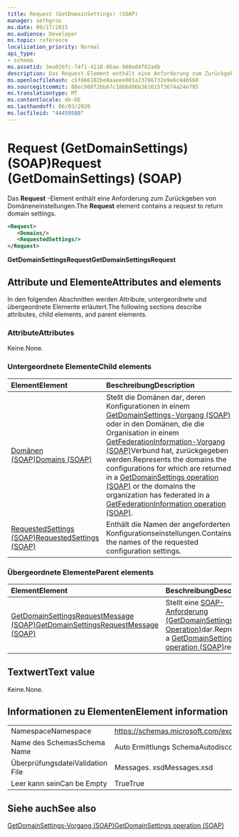 ```yaml
---
title: Request (GetDomainSettings) (SOAP)
manager: sethgros
ms.date: 09/17/2015
ms.audience: Developer
ms.topic: reference
localization_priority: Normal
api_type:
- schema
ms.assetid: 3ea026fc-74f1-4118-86ae-908ed4f82a4b
description: Das Request-Element enthält eine Anforderung zum Zurückgeben von Domäneneinstellungen.
ms.openlocfilehash: c5f666102be8aaeee001a23706732e9e6c44b560
ms.sourcegitcommit: 88ec988f2bb67c1866d06b361615f3674a24e795
ms.translationtype: MT
ms.contentlocale: de-DE
ms.lasthandoff: 06/03/2020
ms.locfileid: "44459588"
---
```

# <a name="request-getdomainsettings-soap"></a><span data-ttu-id="024bf-103">Request (GetDomainSettings) (SOAP)</span><span class="sxs-lookup"><span data-stu-id="024bf-103">Request (GetDomainSettings) (SOAP)</span></span>

<span data-ttu-id="024bf-104">Das **Request** -Element enthält eine Anforderung zum Zurückgeben von Domäneneinstellungen.</span><span class="sxs-lookup"><span data-stu-id="024bf-104">The **Request** element contains a request to return domain settings.</span></span> 
  
```xml
<Request>
   <Domains/>
   <RequestedSettings/>
</Request>
```

 <span data-ttu-id="024bf-105">**GetDomainSettingsRequest**</span><span class="sxs-lookup"><span data-stu-id="024bf-105">**GetDomainSettingsRequest**</span></span>
## <a name="attributes-and-elements"></a><span data-ttu-id="024bf-106">Attribute und Elemente</span><span class="sxs-lookup"><span data-stu-id="024bf-106">Attributes and elements</span></span>

<span data-ttu-id="024bf-107">In den folgenden Abschnitten werden Attribute, untergeordnete und übergeordnete Elemente erläutert.</span><span class="sxs-lookup"><span data-stu-id="024bf-107">The following sections describe attributes, child elements, and parent elements.</span></span>
  
### <a name="attributes"></a><span data-ttu-id="024bf-108">Attribute</span><span class="sxs-lookup"><span data-stu-id="024bf-108">Attributes</span></span>

<span data-ttu-id="024bf-109">Keine.</span><span class="sxs-lookup"><span data-stu-id="024bf-109">None.</span></span>
  
### <a name="child-elements"></a><span data-ttu-id="024bf-110">Untergeordnete Elemente</span><span class="sxs-lookup"><span data-stu-id="024bf-110">Child elements</span></span>

|<span data-ttu-id="024bf-111">**Element**</span><span class="sxs-lookup"><span data-stu-id="024bf-111">**Element**</span></span>|<span data-ttu-id="024bf-112">**Beschreibung**</span><span class="sxs-lookup"><span data-stu-id="024bf-112">**Description**</span></span>|
|:-----|:-----|
|[<span data-ttu-id="024bf-113">Domänen (SOAP)</span><span class="sxs-lookup"><span data-stu-id="024bf-113">Domains (SOAP)</span></span>](domains-soap.md) <br/> |<span data-ttu-id="024bf-114">Stellt die Domänen dar, deren Konfigurationen in einem [GetDomainSettings-Vorgang (SOAP)](getdomainsettings-operation-soap.md) oder in den Domänen, die die Organisation in einem [GetFederationInformation-Vorgang (SOAP)](getfederationinformation-operation-soap.md)Verbund hat, zurückgegeben werden.</span><span class="sxs-lookup"><span data-stu-id="024bf-114">Represents the domains the configurations for which are returned in a [GetDomainSettings operation (SOAP)](getdomainsettings-operation-soap.md) or the domains the organization has federated in a [GetFederationInformation operation (SOAP)](getfederationinformation-operation-soap.md).</span></span>  <br/> |
|[<span data-ttu-id="024bf-115">RequestedSettings (SOAP)</span><span class="sxs-lookup"><span data-stu-id="024bf-115">RequestedSettings (SOAP)</span></span>](requestedsettings-soap.md) <br/> |<span data-ttu-id="024bf-116">Enthält die Namen der angeforderten Konfigurationseinstellungen.</span><span class="sxs-lookup"><span data-stu-id="024bf-116">Contains the names of the requested configuration settings.</span></span>  <br/> |
   
### <a name="parent-elements"></a><span data-ttu-id="024bf-117">Übergeordnete Elemente</span><span class="sxs-lookup"><span data-stu-id="024bf-117">Parent elements</span></span>

|<span data-ttu-id="024bf-118">**Element**</span><span class="sxs-lookup"><span data-stu-id="024bf-118">**Element**</span></span>|<span data-ttu-id="024bf-119">**Beschreibung**</span><span class="sxs-lookup"><span data-stu-id="024bf-119">**Description**</span></span>|
|:-----|:-----|
|[<span data-ttu-id="024bf-120">GetDomainSettingsRequestMessage (SOAP)</span><span class="sxs-lookup"><span data-stu-id="024bf-120">GetDomainSettingsRequestMessage (SOAP)</span></span>](getdomainsettingsrequestmessage-soap.md) <br/> |<span data-ttu-id="024bf-121">Stellt eine [SOAP-Anforderung (GetDomainSettings Operation)](getdomainsettings-operation-soap.md)dar.</span><span class="sxs-lookup"><span data-stu-id="024bf-121">Represents a [GetDomainSettings operation (SOAP)](getdomainsettings-operation-soap.md)request.</span></span>  <br/> |
   
## <a name="text-value"></a><span data-ttu-id="024bf-122">Textwert</span><span class="sxs-lookup"><span data-stu-id="024bf-122">Text value</span></span>

<span data-ttu-id="024bf-123">Keine.</span><span class="sxs-lookup"><span data-stu-id="024bf-123">None.</span></span>
  
## <a name="element-information"></a><span data-ttu-id="024bf-124">Informationen zu Elementen</span><span class="sxs-lookup"><span data-stu-id="024bf-124">Element information</span></span>

|||
|:-----|:-----|
|<span data-ttu-id="024bf-125">Namespace</span><span class="sxs-lookup"><span data-stu-id="024bf-125">Namespace</span></span>  <br/> |https://schemas.microsoft.com/exchange/2010/Autodiscover  <br/> |
|<span data-ttu-id="024bf-126">Name des Schemas</span><span class="sxs-lookup"><span data-stu-id="024bf-126">Schema Name</span></span>  <br/> |<span data-ttu-id="024bf-127">Auto Ermittlungs Schema</span><span class="sxs-lookup"><span data-stu-id="024bf-127">Autodiscover schema</span></span>  <br/> |
|<span data-ttu-id="024bf-128">Überprüfungsdatei</span><span class="sxs-lookup"><span data-stu-id="024bf-128">Validation File</span></span>  <br/> |<span data-ttu-id="024bf-129">Messages. xsd</span><span class="sxs-lookup"><span data-stu-id="024bf-129">Messages.xsd</span></span>  <br/> |
|<span data-ttu-id="024bf-130">Leer kann sein</span><span class="sxs-lookup"><span data-stu-id="024bf-130">Can be Empty</span></span>  <br/> |<span data-ttu-id="024bf-131">True</span><span class="sxs-lookup"><span data-stu-id="024bf-131">True</span></span>  <br/> |
   
## <a name="see-also"></a><span data-ttu-id="024bf-132">Siehe auch</span><span class="sxs-lookup"><span data-stu-id="024bf-132">See also</span></span>



[<span data-ttu-id="024bf-133">GetDomainSettings-Vorgang (SOAP)</span><span class="sxs-lookup"><span data-stu-id="024bf-133">GetDomainSettings operation (SOAP)</span></span>](getdomainsettings-operation-soap.md)

